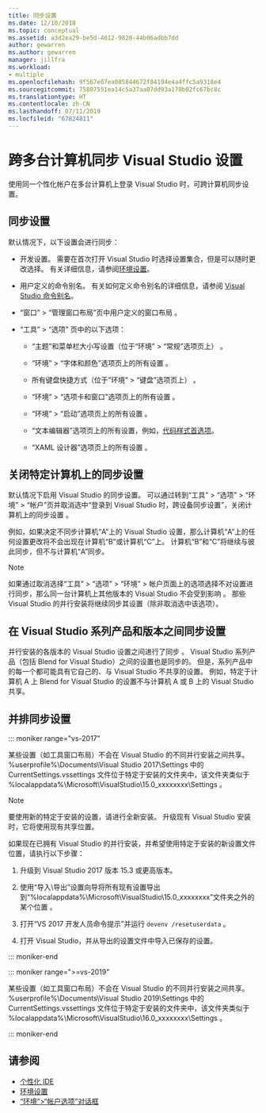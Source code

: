 ```yaml
---
title: 同步设置
ms.date: 12/10/2018
ms.topic: conceptual
ms.assetid: a3d2ea29-be5d-4012-9820-44b06adbb7dd
author: gewarren
ms.author: gewarren
manager: jillfra
ms.workload:
- multiple
ms.openlocfilehash: 9f567e07ea085844672f04194e4a4ffc5a9318e4
ms.sourcegitcommit: 75807551ea14c5a37aa07dd93a170b02fc67bc8c
ms.translationtype: HT
ms.contentlocale: zh-CN
ms.lasthandoff: 07/11/2019
ms.locfileid: "67824811"
---
```

# <a name="synchronize-visual-studio-settings-across-multiple-computers"></a>跨多台计算机同步 Visual Studio 设置

使用同一个性化帐户在多台计算机上登录 Visual Studio 时，可跨计算机同步设置。

## <a name="synchronized-settings"></a>同步设置

默认情况下，以下设置会进行同步：

- 开发设置。 需要在首次打开 Visual Studio 时选择设置集合，但是可以随时更改选择。 有关详细信息，请参阅[环境设置](../ide/environment-settings.md)。

- 用户定义的命令别名。 有关如何定义命令别名的详细信息，请参阅 [Visual Studio 命令别名](../ide/reference/visual-studio-command-aliases.md)。

- “窗口” > “管理窗口布局”页中用户定义的窗口布局   。

- “工具”   > “选项”  页中的以下选项：

  - “主题”和菜单栏大小写设置（位于“环境” > “常规”选项页上）   。

  - “环境” > “字体和颜色”选项页上的所有设置   。

  - 所有键盘快捷方式（位于“环境” > “键盘”选项页上）   。

  - “环境” > “选项卡和窗口”选项页上的所有设置   。

  - “环境” > “启动”选项页上的所有设置   。

  -  “文本编辑器”选项页上的所有设置，例如，[代码样式首选项](code-styles-and-code-cleanup.md)。

  - “XAML 设计器”选项页上的所有设置  。

## <a name="turn-off-synchronized-settings-on-a-particular-computer"></a>关闭特定计算机上的同步设置

默认情况下启用 Visual Studio 的同步设置。 可以通过转到“工具” > “选项” > “环境” > “帐户”页并取消选中“登录到 Visual Studio 时，跨设备同步设置”，关闭计算机上的同步设置      。

例如，如果决定不同步计算机“A”上的 Visual Studio 设置，那么计算机“A”上的任何设置更改将不会出现在计算机“B”或计算机“C”上。 计算机“B”和“C”将继续与彼此同步，但不与计算机“A”同步。

> [!NOTE]
> 如果通过取消选择“工具” > “选项” > “环境” > 帐户页面上的选项选择不对设置进行同步，那么同一台计算机上其他版本的 Visual Studio 不会受到影响     。 那些 Visual Studio 的并行安装将继续同步其设置（除非取消选中该选项）。

## <a name="synchronize-settings-across-visual-studio-family-products-and-editions"></a>在 Visual Studio 系列产品和版本之间同步设置

并行安装的各版本的 Visual Studio 设置之间进行了同步  。 Visual Studio 系列产品（包括 Blend for Visual Studio）之间的设置也是同步的。 但是，系列产品中的每一个都可能具有它自己的、与 Visual Studio 不共享的设置。 例如，特定于计算机 A 上 Blend for Visual Studio 的设置不与计算机 A 或 B 上的 Visual Studio 共享。

## <a name="side-by-side-synchronized-settings"></a>并排同步设置

::: moniker range="vs-2017"

某些设置（如工具窗口布局）不会在 Visual Studio 的不同并行安装之间共享。 %userprofile%\Documents\Visual Studio 2017\Settings 中的 CurrentSettings.vssettings 文件位于特定于安装的文件夹中，该文件夹类似于 %localappdata%\Microsoft\VisualStudio\15.0_xxxxxxxx\Settings    。

> [!NOTE]
> 要使用新的特定于安装的设置，请进行全新安装。 升级现有 Visual Studio 安装时，它将使用现有共享位置。

如果现在已拥有 Visual Studio 的并行安装，并希望使用特定于安装的新设置文件位置，请执行以下步骤：

1. 升级到 Visual Studio 2017 版本 15.3 或更高版本。

2. 使用“导入\导出”设置向导将所有现有设置导出到“%localappdata%\Microsoft\VisualStudio\15.0_xxxxxxxx”文件夹之外的某个位置   。

3. 打开“VS 2017 开发人员命令提示”并运行 `devenv /resetuserdata`  。

1. 打开 Visual Studio，并从导出的设置文件中导入已保存的设置。

::: moniker-end

::: moniker range=">=vs-2019"

某些设置（如工具窗口布局）不会在 Visual Studio 的不同并行安装之间共享。 %userprofile%\Documents\Visual Studio 2019\Settings 中的 CurrentSettings.vssettings 文件位于特定于安装的文件夹中，该文件夹类似于 %localappdata%\Microsoft\VisualStudio\16.0_xxxxxxxx\Settings    。

::: moniker-end

## <a name="see-also"></a>请参阅

- [个性化 IDE](../ide/personalizing-the-visual-studio-ide.md)
- [环境设置](../ide/environment-settings.md)
- [“环境”>“帐户选项”对话框](reference/accounts-environment-options-dialog-box.md)
